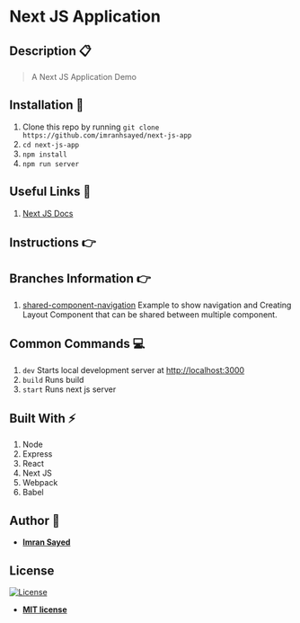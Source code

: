 # Next JS Application

## Description :clipboard:
> A Next JS Application Demo

## Installation :wrench:

1. Clone this repo by running `git clone https://github.com/imranhsayed/next-js-app`
2. `cd next-js-app`
3. `npm install`
4. `npm run server`

## Useful Links :link:

1. [Next JS Docs](https://nextjs.org/learn/basics/getting-started/setup)

## Instructions :point_right:

## Branches Information :point_right:

1. [shared-component-navigation](https://github.com/imranhsayed/next-js-app/tree/shared-component-navigation/) Example to show navigation and Creating Layout Component that can be 
shared between multiple component.

## Common Commands :computer:

1. `dev` Starts local development server at [http://localhost:3000](http://localhost:3000)
2. `build` Runs build
3. `start` Runs next js server

## Built With :zap:

1. Node
2. Express
3. React
4. Next JS
5. Webpack
6. Babel

## Author :bust_in_silhouette:

* **[Imran Sayed](https://codeytek.com)**

## License

[![License](http://img.shields.io/:license-mit-blue.svg?style=flat-square)](http://badges.mit-license.org)

- **[MIT license](http://opensource.org/licenses/mit-license.php)**
